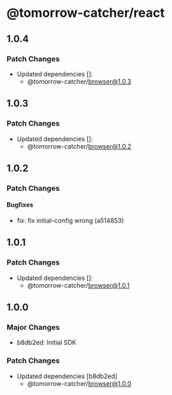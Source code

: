 # @tomorrow-catcher/react

## 1.0.4

### Patch Changes

- Updated dependencies []:
  - @tomorrow-catcher/browser@1.0.3

## 1.0.3

### Patch Changes

- Updated dependencies []:
  - @tomorrow-catcher/browser@1.0.2

## 1.0.2

### Patch Changes

#### Bugfixes

- fix: fix initial-config wrong (a514853)

## 1.0.1

### Patch Changes

- Updated dependencies []:
  - @tomorrow-catcher/browser@1.0.1

## 1.0.0

### Major Changes

- b8db2ed: Initial SDK

### Patch Changes

- Updated dependencies [b8db2ed]
  - @tomorrow-catcher/browser@1.0.0
